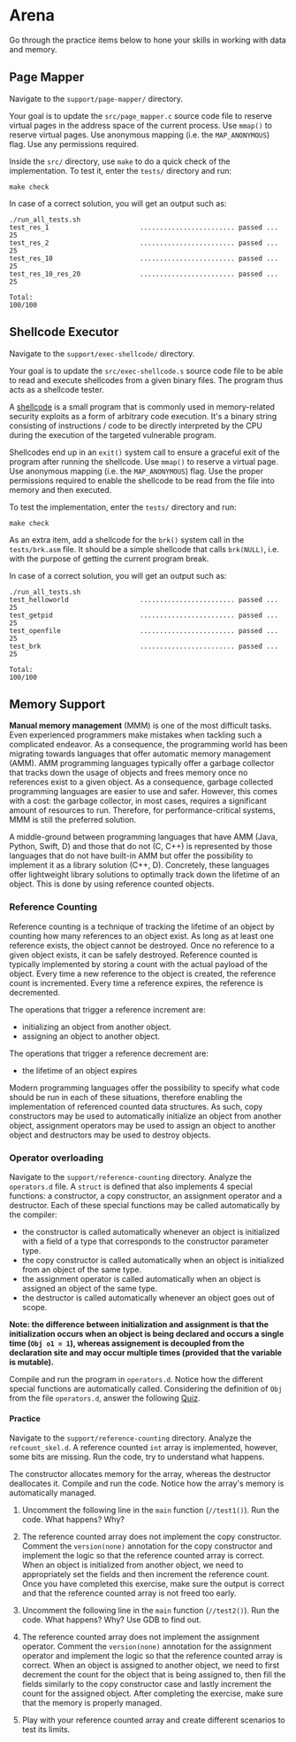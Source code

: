 # Arena

Go through the practice items below to hone your skills in working with data and memory.

## Page Mapper

Navigate to the `support/page-mapper/` directory.

Your goal is to update the `src/page_mapper.c` source code file to reserve virtual pages in the address space of the current process.
Use `mmap()` to reserve virtual pages.
Use anonymous mapping (i.e. the `MAP_ANONYMOUS`) flag.
Use any permissions required.

Inside the `src/` directory, use `make` to do a quick check of the implementation.
To test it, enter the `tests/` directory and run:

```console
make check
```

In case of a correct solution, you will get an output such as:

```text
./run_all_tests.sh
test_res_1                       ........................ passed ...  25
test_res_2                       ........................ passed ...  25
test_res_10                      ........................ passed ...  25
test_res_10_res_20               ........................ passed ...  25

Total:                                                           100/100
```

## Shellcode Executor

Navigate to the `support/exec-shellcode/` directory.

Your goal is to update the `src/exec-shellcode.s` source code file to be able to read and execute shellcodes from a given binary files.
The program thus acts as a shellcode tester.

A [shellcode](https://cocomelonc.github.io/tutorial/2021/10/09/linux-shellcoding-1.html) is a small program that is commonly used in memory-related security exploits as a form of arbitrary code execution.
It's a binary string consisting of instructions / code to be directly interpreted by the CPU during the execution of the targeted vulnerable program.

Shellcodes end up in an `exit()` system call to ensure a graceful exit of the program after running the shellcode.
Use `mmap()` to reserve a virtual page.
Use anonymous mapping (i.e. the `MAP_ANONYMOUS`) flag.
Use the proper permissions required to enable the shellcode to be read from the file into memory and then executed.

To test the implementation, enter the `tests/` directory and run:

```console
make check
```

As an extra item, add a shellcode for the `brk()` system call in the `tests/brk.asm` file.
It should be a simple shellcode that calls `brk(NULL)`, i.e. with the purpose of getting the current program break.

In case of a correct solution, you will get an output such as:

```text
./run_all_tests.sh
test_helloworld                  ........................ passed ...  25
test_getpid                      ........................ passed ...  25
test_openfile                    ........................ passed ...  25
test_brk                         ........................ passed ...  25

Total:                                                           100/100
```

## Memory Support

**Manual memory management** (MMM) is one of the most difficult tasks.
Even experienced programmers make mistakes when tackling such a complicated endeavor.
As a consequence, the programming world has been migrating towards languages that offer automatic memory management (AMM).
AMM programming languages typically offer a garbage collector that tracks down the usage of objects and frees memory once no references exist to a given object.
As a consequence, garbage collected programming languages are easier to use and safer.
However, this comes with a cost: the garbage collector, in most cases, requires a significant amount of resources to run.
Therefore, for performance-critical systems, MMM is still the preferred solution.

A middle-ground between programming languages that have AMM (Java, Python, Swift, D) and those that do not (C, C++) is represented by those languages that do not have built-in AMM but offer the possibility to implement it as a library solution (C++, D).
Concretely, these languages offer lightweight library solutions to optimally track down the lifetime of an object.
This is done by using reference counted objects.

### Reference Counting

Reference counting is a technique of tracking the lifetime of an object by counting how many references to an object exist.
As long as at least one reference exists, the object cannot be destroyed.
Once no reference to a given object exists, it can be safely destroyed.
Reference counted is typically implemented by storing a count with the actual payload of the object.
Every time a new reference to the object is created, the reference count is incremented.
Every time a reference expires, the reference is decremented.

The operations that trigger a reference increment are:

- initializing an object from another object.
- assigning an object to another object.

The operations that trigger a reference decrement are:

- the lifetime of an object expires

Modern programming languages offer the possibility to specify what code should be run in each of these situations, therefore enabling the implementation of referenced counted data structures.
As such, copy constructors may be used to automatically initialize an object from another object, assignment operators may be used to assign an object to another object and destructors may be used to destroy objects.

### Operator overloading

Navigate to the `support/reference-counting` directory.
Analyze the `operators.d` file.
A `struct` is defined that also implements 4 special functions: a constructor, a copy constructor, an assignment operator and a destructor.
Each of these special functions may be called automatically by the compiler:

- the constructor is called automatically whenever an object is initialized with a field of a type that corresponds to the constructor parameter type.
- the copy constructor is called automatically when an object is initialized from an object of the same type.
- the assignment operator is called automatically when an object is assigned an object of the same type.
- the destructor is called automatically whenever an object goes out of scope.

**Note: the difference between initialization and assignment is that the initialization occurs when an object is being declared and occurs a single time (`Obj o1 = 1`), whereas assignement is decoupled from the declaration site and may occur multiple times (provided that the variable is mutable).**

Compile and run the program in `operators.d`.
Notice how the different special functions are automatically called.
Considering the definition of `Obj` from the file `operators.d`, answer the following [Quiz](../quiz/operators.md).

#### Practice

Navigate to the `support/reference-counting` directory.
Analyze the `refcount_skel.d`.
A reference counted `int` array is implemented, however, some bits are missing.
Run the code, try to understand what happens.

The constructor allocates memory for the array, whereas the destructor deallocates it.
Compile and run the code.
Notice how the array's memory  is automatically managed.

1. Uncomment the following line in the `main` function (`//test1()`).
   Run the code.
   What happens?
   Why?

1. The reference counted array does not implement the copy constructor.
   Comment the `version(none)` annotation for the copy constructor and implement the logic so that the reference counted array is correct.
   When an object is initialized from another object, we need to appropriately set the fields and then increment the reference count.
   Once you have completed this exercise, make sure the output is correct and that the reference counted array is not freed too early.

1. Uncomment the following line in the `main` function (`//test2()`).
   Run the code.
   What happens?
   Why?
   Use GDB to find out.

1. The reference counted array does not implement the assignment operator.
   Comment the `version(none)` annotation for the assignment operator and implement the logic so that the reference counted array is correct.
   When an object is assigned to another object, we need to first decrement the count for the object that is being assigned to, then fill the fields similarly to the copy constructor case and lastly increment the count for the assigned object.
   After completing the exercise, make sure that the memory is properly managed.

1. Play with your reference counted array and create different scenarios to test its limits.
